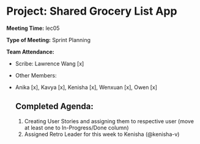 # Project: Shared Grocery List App

**Meeting Time:** lec05

**Type of Meeting:** Sprint Planning

**Team Attendance:**

- Scribe:
  Lawrence Wang [x]

- Other Members:
- Anika [x],
  Kavya [x],
  Kenisha [x],
  Wenxuan [x],
  Owen [x]

  ## Completed Agenda:
  1. Creating User Stories and assigning them to respective user (move at least one to In-Progress/Done column)
  2. Assigned Retro Leader for this week to Kenisha (@kenisha-v)
